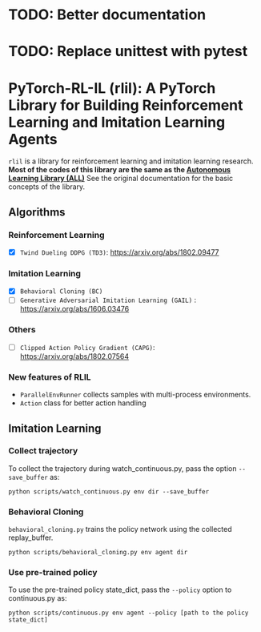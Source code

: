 # TODO: Better documentation
# TODO: Replace unittest with pytest

# PyTorch-RL-IL (rlil): A PyTorch Library for Building Reinforcement Learning and Imitation Learning Agents

`rlil` is a library for reinforcement learning and imitation learning research. 
**Most of the codes of this library are the same as the [Autonomous Learning Library (ALL)](https://github.com/cpnota/autonomous-learning-library/tree/master/all)**
See the original documentation for the basic concepts of the library.


## Algorithms

### Reinforcement Learning

- [x] `Twind Dueling DDPG (TD3)`: https://arxiv.org/abs/1802.09477

### Imitation Learning

- [x] `Behavioral Cloning (BC)`
- [ ] `Generative Adversarial Imitation Learning (GAIL)` : https://arxiv.org/abs/1606.03476

### Others

- [ ] `Clipped Action Policy Gradient (CAPG)`: https://arxiv.org/abs/1802.07564

### New features of RLIL

- `ParallelEnvRunner` collects samples with multi-process environments. 
- `Action` class for better action handling

## Imitation Learning

### Collect trajectory

To collect the trajectory during watch_continuous.py, pass the option `--save_buffer` as:
```
python scripts/watch_continuous.py env dir --save_buffer
```

### Behavioral Cloning

`behavioral_cloning.py` trains the policy network using the collected replay_buffer.

```
python scripts/behavioral_cloning.py env agent dir
```

### Use pre-trained policy

To use the pre-trained policy state_dict, pass the `--policy` option to continuous.py as:

```
python scripts/continuous.py env agent --policy [path to the policy state_dict]
```